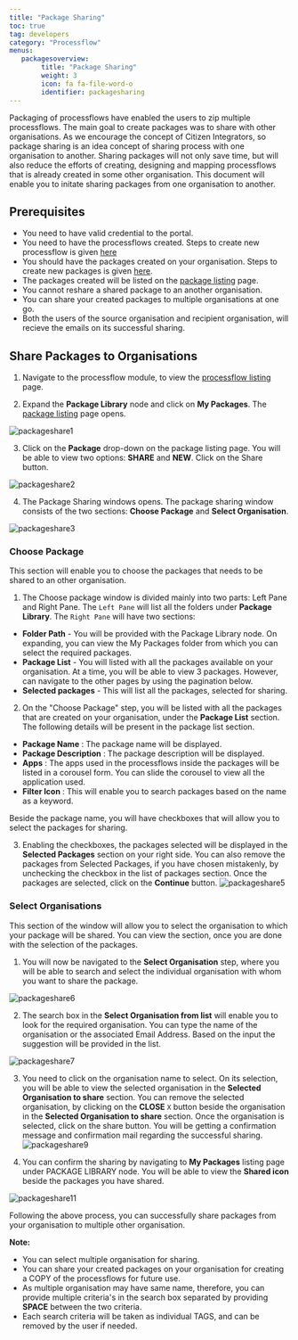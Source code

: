 ```yaml
---
title: "Package Sharing"
toc: true
tag: developers
category: "Processflow"
menus: 
   packagesoverview:
        title: "Package Sharing"
        weight: 3
        icon: fa fa-file-word-o
        identifier: packagesharing
---
```


Packaging of processflows have enabled the users to zip multiple processflows. The main goal to create packages was to share with other organisations. As we encourage the concept of Citizen Integrators, so package sharing is an idea concept of sharing process with one organisation to another.
Sharing packages will not only save time, but will also reduce the efforts of creating, designing and mapping processflows that is already created in some other organisation.
This document will enable you to initate sharing packages from one organisation to another.

## Prerequisites

- You need to have valid credential to the portal.
- You need to have the processflows created. Steps to create new processflow is given [here](/processflow/creating-processflow/)
- You should have the packages created on your organisation. Steps to create new packages is given [here](/processflow/processflow-packaging/#creating-packages).
- The packages created will be listed on the [package listing](/processflow/processflow-packaging/#listing-packages) page.
- You cannot reshare a shared package to an another organisation.
- You can share your created packages to multiple organisations at one go.
- Both the users of the source organisation and recipient organisation, will recieve the emails on its successful sharing.

## Share Packages to Organisations

1) Navigate to the processflow module, to view the [processflow listing](/processflow/processflow-listing-page/) page. 

2) Expand the **Package Library** node and click on **My Packages**. The [package listing](/processflow/processflow-packaging/#listing-packages) page opens.

![packageshare1](\staticfiles\processflow\media\packageshare1.PNG)  

3) Click on the **Package** drop-down on the package listing page. You will be able to view two options: **SHARE** and **NEW**. Click on the Share button.

![packageshare2](\staticfiles\processflow\media\packageshare2.PNG)  

4) The Package Sharing windows opens. The package sharing window consists of the two sections: **Choose Package** and **Select Organisation**.

![packageshare3](\staticfiles\processflow\media\packageshare3.PNG)  

### Choose Package

This section will enable you to choose the packages that needs to be shared to an other organisation.

1) The Choose package window is divided mainly into two parts: Left Pane and Right Pane. The `Left Pane` will list all the folders under **Package Library**.
The `Right Pane` will have two sections:
- **Folder Path** - You will be provided with the Package Library node. On expanding, you can view the My Packages folder from which you can select the required packages.
- **Package List** - You will listed with all the packages available on your organisation. At a time, you will be able to view 3 packages. However, can navigate to the other pages by using the pagination below.
- **Selected packages** - This will list all the packages, selected for sharing.

2) On the "Choose Package" step, you will be listed with all the packages that are created on your organisation, under the **Package List** section. The following details will be present in the package list section.

- **Package Name** : The package name will be displayed.
- **Package Description** : The package description will be displayed.
- **Apps** : The apps used in the processflows inside the packages will be listed in a corousel form. You can slide the corousel to view all the application used.
- **Filter Icon** : This will enable you to search packages based on the name as a keyword.

Beside the package name, you will have checkboxes that will allow you to select the packages for sharing.

3) Enabling the checkboxes, the packages selected will be displayed in the **Selected Packages** section on your right side. You can also remove the packages from Selected Packages, if you have chosen mistakenly, by unchecking the checkbox in the list of packages section.
Once the packages are selected, click on the **Continue** button. 
![packageshare5](\staticfiles\processflow\media\packageshare5.PNG)

### Select Organisations

This section of the window will allow you to select the organisation to which your package will be shared. You can view the section, once you are done with the selection of the packages.

1) You will now be navigated to the **Select Organisation** step, where you will be able to search and select the individual organisation with whom you want to share the package.

![packageshare6](\staticfiles\processflow\media\packageshare6.PNG)

2) The search box in the **Select Organisation from list** will enable you to look for the required organisation. You can type the name of the organisation or the associated Email Address. Based on the input the suggestion will be provided in the list.

![packageshare7](\staticfiles\processflow\media\packageshare7.PNG)

3) You need to click on the organisation name to select. On its selection, you will be able to view the selected organisation in the **Selected Organisation to share** section.
You can remove the selected organisation, by clicking on the **CLOSE** `X` button beside the organisation in the  **Selected Organisation to share** section. Once the organisation is selected, click on the share button. You will be getting a confirmation message and confirmation mail regarding the successful sharing.
![packageshare9](\staticfiles\processflow\media\packageshare9.PNG)

4) You can confirm the sharing by navigating to **My Packages** listing page under PACKAGE LIBRARY node. You will be able to view the **Shared icon** beside the packages you have shared.

![packageshare11](\staticfiles\processflow\media\packageshare11.PNG)

Following the above process, you can successfully share packages from your organisation to multiple other organisation.

**Note:**
- You can select multiple organisation for sharing.
- You can share your created packages on your organisation for creating a COPY of the processflows for future use.
- As multiple organisation may have same name, therefore, you can provide multiple criteria's in the search box separated by providing **SPACE** between the two criteria. 
- Each search criteria will be taken as individual TAGS, and can be removed by the user if needed.


